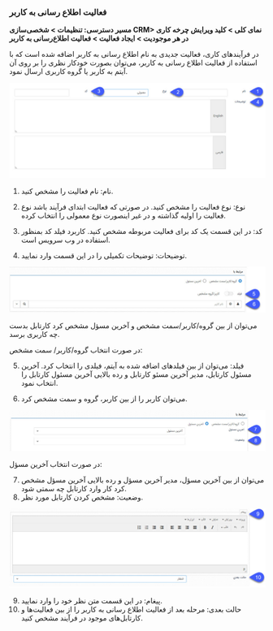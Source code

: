 ### فعالیت اطلاع رسانی به کاربر

**مسیر دسترسی: تنظیمات > شخصی‌سازی CRM> نمای کلی > کلید ویرایش چرخه کاری در هر موجودیت > ایجاد فعالیت > فعالیت اطلاع‌رسانی به کاربر**

در فرآیندهای کاری، فعالیت جدیدی به نام اطلاع رسانی به کاربر اضافه شده است که با استفاده از فعالیت اطلاع رسانی به کاربر، می‌توان بصورت خودکار نظری را بر روی آن آیتم به کاربر یا گروه کاربری ارسال نمود.

![](Naam.jpg) 

1. نام: نام فعالیت را مشخص کنید.

2. نوع: نوع فعالیت را مشخص کنید. در صورتی که فعالیت ابتدای فرآیند باشد نوع فعالیت را اولیه گذاشته و در غیر اینصورت نوع  معمولی را انتخاب کرده.

3. کد: در این قسمت یک کد برای فعالیت مربوطه مشخص کنید. کاربرد فیلد کد بمنظور استفاده در وب سرویس است.

4. توضیحات: توضیحات تکمیلی را در این قسمت وارد نمایید.

![](MasouleKartabl1.jpg) 

می‌توان از بین گروه/کاربر/سمت مشخص و آخرین مسؤل مشخص کرد کارتابل بدست چه کاربری برسد.

در صورت انتخاب گروه/کاربر/ سمت مشخص:

5. فیلد: می‌توان از بین فیلدهای اضافه شده به آیتم، فیلدی را انتخاب کرد. آخرین مسئول کارتابل، مدیر آخرین مسئو کارتابل و رده بالایی آخرین مسئول کارتابل را انتخاب نمود.

6. می‌توان کاربر را از بین کاربر، گروه و سمت مشخص کرد.

![](MasouleKartabl2.jpg) 

در صورت انتخاب آخرین مسؤل:

7. می‌توان از بین آخرین مسؤل، مدیر آخرین مسؤل و رده بالایی آخرین مسؤل مشخص کرد کار وارد کارتابل چه سمتی شود.
8. وضعیت: مشخص کردن کارتابل مورد نظر.

![](peyghamVahaalatebaadi.jpg) 

9. پیغام: در این قسمت متن نظر خود را وارد نمایید.
10. حالت بعدی: مرحله بعد از فعالیت اطلاع رسانی به کاربر را از بین فعالیت‌ها و کارتابل‌های موجود در فرآیند مشخص کنید. 
